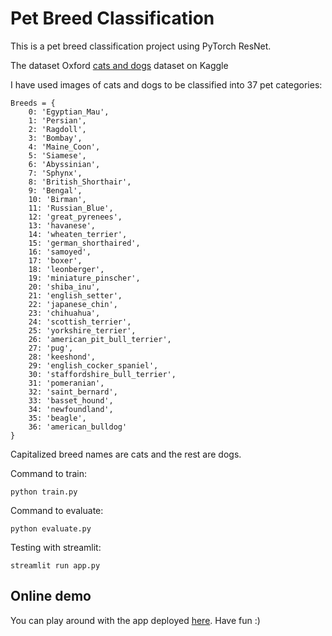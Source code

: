 # Pet Breed Classification

This is a pet breed classification project using PyTorch ResNet. 

The dataset Oxford [cats and dogs](https://www.kaggle.com/zippyz/cats-and-dogs-breeds-classification-oxford-dataset) dataset on Kaggle

I have used images of cats and dogs to be classified into 37 pet categories:

```
Breeds = {
    0: 'Egyptian_Mau',
    1: 'Persian',
    2: 'Ragdoll',
    3: 'Bombay',
    4: 'Maine_Coon',
    5: 'Siamese',
    6: 'Abyssinian',
    7: 'Sphynx',
    8: 'British_Shorthair',
    9: 'Bengal',
    10: 'Birman',
    11: 'Russian_Blue',
    12: 'great_pyrenees',
    13: 'havanese',
    14: 'wheaten_terrier',
    15: 'german_shorthaired',
    16: 'samoyed',
    17: 'boxer',
    18: 'leonberger',
    19: 'miniature_pinscher',
    20: 'shiba_inu',
    21: 'english_setter',
    22: 'japanese_chin',
    23: 'chihuahua',
    24: 'scottish_terrier',
    25: 'yorkshire_terrier',
    26: 'american_pit_bull_terrier',
    27: 'pug',
    28: 'keeshond',
    29: 'english_cocker_spaniel',
    30: 'staffordshire_bull_terrier',
    31: 'pomeranian',
    32: 'saint_bernard',
    33: 'basset_hound',
    34: 'newfoundland',
    35: 'beagle',
    36: 'american_bulldog'
}
```

Capitalized breed names are cats and the rest are dogs.

Command to train:

`python train.py`

Command to evaluate:

`python evaluate.py`

Testing with streamlit:

`streamlit run app.py`

## Online demo

You can play around with the app deployed [here](https://share.streamlit.io/bashirkazimi/pet-breed-classification/app.py). Have fun :) 





